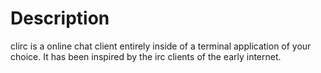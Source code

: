 # Description
clirc is a online chat client entirely inside of a terminal application of your choice. It has been inspired by the irc clients of the early internet.